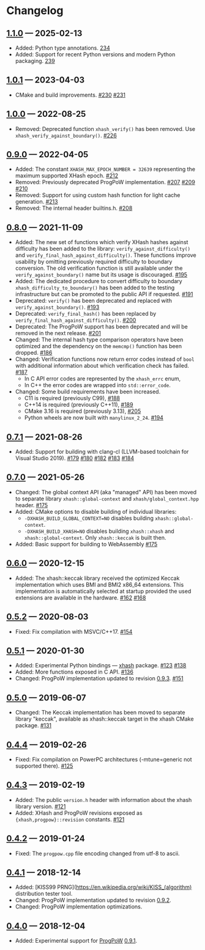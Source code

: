 # Changelog

## [1.1.0] — 2025-02-13

- Added: Python type annotations.
  [234](https://github.com/chfast/xhash/pull/234)
- Added: Support for recent Python versions and modern Python packaging.
  [239](https://github.com/chfast/xhash/pull/239)

## [1.0.1] — 2023-04-03

- CMake and build improvements.
  [#230](https://github.com/chfast/xhash/pull/230)
  [#231](https://github.com/chfast/xhash/pull/231)

## [1.0.0] — 2022-08-25

- Removed: Deprecated function `xhash_verify()` has been removed.
  Use `xhash_verify_against_boundary()`.
  [#226](https://github.com/chfast/xhash/pull/226)

## [0.9.0] — 2022-04-05

- Added: The constant `XHASH_MAX_EPOCH_NUMBER = 32639` representing
  the maximum supported XHash epoch.
  [#212](https://github.com/chfast/xhash/pull/212)
- Removed: Previously deprecated ProgPoW implementation.
  [#207](https://github.com/chfast/xhash/pull/207)
  [#209](https://github.com/chfast/xhash/pull/209)
  [#210](https://github.com/chfast/xhash/pull/210)
- Removed: Support for using custom hash function for light cache generation.
  [#213](https://github.com/chfast/xhash/pull/213)
- Removed: The internal header builtins.h.
  [#208](https://github.com/chfast/xhash/pull/208)

## [0.8.0] — 2021-11-09

- Added: The new set of functions which verify XHash hashes against difficulty
  has been added to the library: `verify_against_difficulty()` and
  `verify_final_hash_against_difficulty()`. These functions improve usability
  by omitting previously required difficulty to boundary conversion.
  The old verification function is still available under
  the `verify_against_boundary()` name but its usage is discouraged.
  [#195](https://github.com/chfast/xhash/pull/195)
- Added: The dedicated procedure to convert difficulty to boundary
  `xhash_difficulty_to_boundary()` has been added to the testing infrastructure
  but can be promoted to the public API if requested.
  [#191](https://github.com/chfast/xhash/pull/191)
- Deprecated: `verify()` has been deprecated and replaced with
  `verify_against_boundary()`.
  [#193](https://github.com/chfast/xhash/pull/193)
- Deprecated: `verify_final_hash()` has been replaced by
  `verify_final_hash_against_difficulty()`.
  [#200](https://github.com/chfast/xhash/pull/200)
- Deprecated: The ProgPoW support has been deprecated and will be removed 
  in the next release.
  [#201](https://github.com/chfast/xhash/pull/201)
- Changed: The internal hash type comparison operators have been 
  optimized and the dependency on the `memcmp()` function has been dropped.
  [#186](https://github.com/chfast/xhash/pull/186)
- Changed: Verification functions now return error codes instead of `bool`
  with additional information about which verification check has failed.
  [#187](https://github.com/chfast/xhash/pull/187)
  - In C API error codes are represented by the `xhash_errc` enum,
  - In C++ the error codes are wrapped into `std::error_code`.
- Changed: Some build requirements have been increased.
  - C11 is required (previously C99),
    [#188](https://github.com/chfast/xhash/pull/188)
  - C++14 is required (previously C++11),
    [#189](https://github.com/chfast/xhash/pull/189)
  - CMake 3.16 is required (previously 3.13),
    [#205](https://github.com/chfast/xhash/pull/205)
  - Python wheels are now built with `manylinux_2_24`.
    [#194](https://github.com/chfast/xhash/pull/194)


## [0.7.1] — 2021-08-26

 - Added: Support for building with clang-cl (LLVM-based toolchain for Visual Studio 2019).
   [#179](https://github.com/chfast/xhash/pull/179)
   [#180](https://github.com/chfast/xhash/pull/180)
   [#182](https://github.com/chfast/xhash/pull/182)
   [#183](https://github.com/chfast/xhash/pull/183)
   [#184](https://github.com/chfast/xhash/pull/184)

## [0.7.0] — 2021-05-26

 - Changed: The global context API (aka "managed" API) has been moved to
   separate library `xhash::global-context` and `xhash/global_context.hpp`
   header.
   [#175](https://github.com/chfast/xhash/pull/175)
 - Added: CMake options to disable building of individual libraries:
   - `-DXHASH_BUILD_GLOBAL_CONTEXT=NO` disables building
     `xhash::global-context`.
   - `-DXHASH_BUILD_XHASH=NO` disables building `xhash::xhash` and
     `xhash::global-context`. Only `xhash::keccak` is built then.
 - Added: Basic support for building to WebAssembly
   [#175](https://github.com/chfast/xhash/pull/175)
   
## [0.6.0] — 2020-12-15

 - Added: The xhash::keccak library received the optimized Keccak implementation
   which uses BMI and BMI2 x86_64 extensions. This implementation is automatically
   selected at startup provided the used extensions are available in the hardware.
   [#162](https://github.com/chfast/xhash/pull/162)
   [#168](https://github.com/chfast/xhash/pull/168)

## [0.5.2] — 2020-08-03

 - Fixed: Fix compilation with MSVC/C++17.
   [#154](https://github.com/chfast/xhash/issues/154)

## [0.5.1] — 2020-01-30

 - Added: Experimental Python bindings — [xhash][pypi-xhash] package.
   [#123](https://github.com/chfast/xhash/pull/123)
   [#138](https://github.com/chfast/xhash/pull/138)
 - Added: More functions exposed in C API.
   [#136](https://github.com/chfast/xhash/pull/136)
 - Changed: ProgPoW implementation updated to revision [0.9.3][ProgPoW-changelog].
   [#151](https://github.com/chfast/xhash/pull/151)

## [0.5.0] — 2019-06-07

 - Changed:
   The Keccak implementation has been moved to separate library "keccak", 
   available as xhash::keccak target in the xhash CMake package.
   [#131](https://github.com/chfast/xhash/pull/131)

## [0.4.4] — 2019-02-26

 - Fixed:
   Fix compilation on PowerPC architectures (-mtune=generic not supported there).
   [#125](https://github.com/chfast/xhash/pull/125)

## [0.4.3] — 2019-02-19

 - Added:
   The public `version.h` header with information about the xhash library version.
   [#121](https://github.com/chfast/xhash/pull/121)
 - Added:
   XHash and ProgPoW revisions exposed as `{xhash,progpow}::revision` constants.
   [#121](https://github.com/chfast/xhash/pull/121)

## [0.4.2] — 2019-01-24

 - Fixed: The `progpow.cpp` file encoding changed from utf-8 to ascii.

## [0.4.1] — 2018-12-14

 - Added: [KISS99 PRNG](https://en.wikipedia.org/wiki/KISS_(algorithm) distribution tester tool.
 - Changed: ProgPoW implementation updated to revision [0.9.2][ProgPoW-changelog].
 - Changed: ProgPoW implementation optimizations.

## [0.4.0] — 2018-12-04

 - Added: Experimental support for [ProgPoW] [0.9.1][ProgPoW-changelog].


[1.1.0]: https://github.com/chfast/xhash/releases/tag/v1.1.0
[1.0.1]: https://github.com/chfast/xhash/releases/tag/v1.0.1
[1.0.0]: https://github.com/chfast/xhash/releases/tag/v1.0.0
[0.9.0]: https://github.com/chfast/xhash/releases/tag/v0.9.0
[0.8.0]: https://github.com/chfast/xhash/releases/tag/v0.8.0
[0.7.1]: https://github.com/chfast/xhash/releases/tag/v0.7.1
[0.7.0]: https://github.com/chfast/xhash/releases/tag/v0.7.0
[0.6.0]: https://github.com/chfast/xhash/releases/tag/v0.6.0
[0.5.2]: https://github.com/chfast/xhash/releases/tag/v0.5.2
[0.5.1]: https://github.com/chfast/xhash/releases/tag/v0.5.1
[0.5.0]: https://github.com/chfast/xhash/releases/tag/v0.5.0
[0.4.4]: https://github.com/chfast/xhash/releases/tag/v0.4.4
[0.4.3]: https://github.com/chfast/xhash/releases/tag/v0.4.3
[0.4.2]: https://github.com/chfast/xhash/releases/tag/v0.4.2
[0.4.1]: https://github.com/chfast/xhash/releases/tag/v0.4.1
[0.4.0]: https://github.com/chfast/xhash/releases/tag/v0.4.0

[ProgPoW]: https://github.com/ifdefelse/ProgPOW/blob/master/README.md
[ProgPoW-changelog]: https://github.com/ifdefelse/ProgPOW#change-history
[pypi-xhash]: https://pypi.org/project/xhash/
